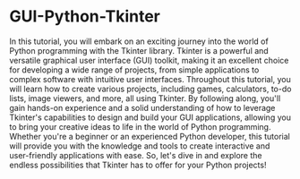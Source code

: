 # GUI-Python-Tkinter
In this tutorial, you will embark on an exciting journey into the world of Python programming with the Tkinter library. Tkinter is a powerful and versatile graphical user interface (GUI) toolkit, making it an excellent choice for developing a wide range of projects, from simple applications to complex software with intuitive user interfaces. Throughout this tutorial, you will learn how to create various projects, including games, calculators, to-do lists, image viewers, and more, all using Tkinter. By following along, you'll gain hands-on experience and a solid understanding of how to leverage Tkinter's capabilities to design and build your GUI applications, allowing you to bring your creative ideas to life in the world of Python programming. Whether you're a beginner or an experienced Python developer, this tutorial will provide you with the knowledge and tools to create interactive and user-friendly applications with ease. So, let's dive in and explore the endless possibilities that Tkinter has to offer for your Python projects!
